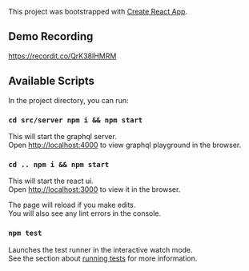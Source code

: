 This project was bootstrapped with [Create React App](https://github.com/facebook/create-react-app).

## Demo Recording
https://recordit.co/QrK38IHMRM

## Available Scripts

In the project directory, you can run:

### `cd src/server npm i && npm start`

This will start the graphql server.<br />
Open [http://localhost:4000](http://localhost:4000) to view graphql playground in the browser.

### `cd .. npm i && npm start`

This will start the react ui.<br />
Open [http://localhost:3000](http://localhost:3000) to view it in the browser.

The page will reload if you make edits.<br />
You will also see any lint errors in the console.


### `npm test`

Launches the test runner in the interactive watch mode.<br />
See the section about [running tests](https://facebook.github.io/create-react-app/docs/running-tests) for more information.
